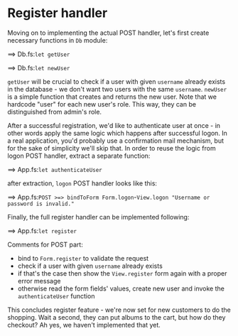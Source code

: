 # Register handler

Moving on to implementing the actual POST handler, let's first create necessary functions in `Db` module:

==> Db.fs:`let getUser`

==> Db.fs:`let newUser`

`getUser` will be crucial to check if a user with given `username` already exists in the database - we don't want two users with the same `username`.
`newUser` is a simple function that creates and returns the new user.
Note that we hardcode "user" for each new user's role. 
This way, they can be distinguished from admin's role.

After a successful registration, we'd like to authenticate user at once - in other words apply the same logic which happens after successful logon.
In a real application, you'd probably use a confirmation mail mechanism, but for the sake of simplicity we'll skip that.
In order to reuse the logic from logon POST handler, extract a separate function:

==> App.fs:`let authenticateUser`

after extraction, `logon` POST handler looks like this:

==> App.fs:`POST >=> bindToForm Form.logon`-`View.logon "Username or password is invalid."`

Finally, the full register handler can be implemented following:

==> App.fs:`let register`

Comments for POST part:

- bind to `Form.register` to validate the request
- check if a user with given `username` already exists
- if that's the case then show the `View.register` form again with a proper error message
- otherwise read the form fields' values, create new user and invoke the `authenticateUser` function

This concludes register feature - we're now set for new customers to do the shopping.
Wait a second, they can put albums to the cart, but how do they checkout?
Ah yes, we haven't implemented that yet.
